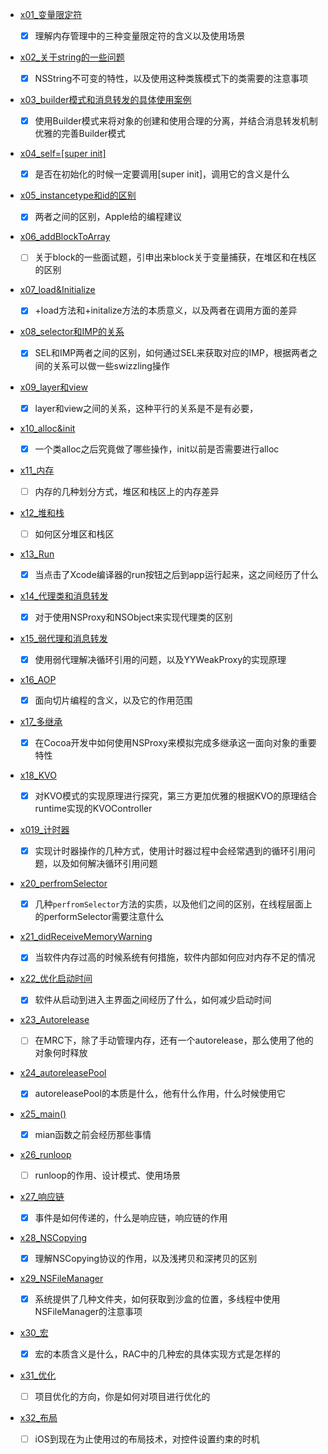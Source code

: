 * [x01_变量限定符](x01_变量限定符.md)

  - [x] 理解内存管理中的三种变量限定符的含义以及使用场景
* [x02_关于string的一些问题](x02_关于string的一些问题.md)

  - [x] NSString不可变的特性，以及使用这种类簇模式下的类需要的注意事项

* [x03_builder模式和消息转发的具体使用案例](x03_builder模式和消息转发的具体使用案例.md)

  - [x] 使用Builder模式来将对象的创建和使用合理的分离，并结合消息转发机制优雅的完善Builder模式

* [x04_self=[super init]](x04_self=[superinit].md)

  - [x] 是否在初始化的时候一定要调用[super init]，调用它的含义是什么

* [x05_instancetype和id的区别](x05_instancetype和id的区别.md)

  - [x] 两者之间的区别，Apple给的编程建议

* [x06_addBlockToArray](x06_addBlockToArray.md)

  - [ ] 关于block的一些面试题，引申出来block关于变量捕获，在堆区和在栈区的区别

* [x07_load&Initialize](x07_load&Initialize.md)

  - [x] +load方法和+initalize方法的本质意义，以及两者在调用方面的差异

* [x08_selector和IMP的关系](x08_selector和IMP的关系.md)

  - [x] SEL和IMP两者之间的区别，如何通过SEL来获取对应的IMP，根据两者之间的关系可以做一些swizzling操作

* [x09_layer和view](x09_layer和view.md)

  - [x] layer和view之间的关系，这种平行的关系是不是有必要，

* [x10_alloc&init](x10_alloc&init.md)

  - [x] 一个类alloc之后究竟做了哪些操作，init以前是否需要进行alloc

* [x11_内存](x11_内存.md)

  - [ ] 内存的几种划分方式，堆区和栈区上的内存差异

* [x12_堆和栈](x12_堆和栈.md)

  - [ ] 如何区分堆区和栈区

* [x13_Run](x13_Run.md)

  - [x] 当点击了Xcode编译器的run按钮之后到app运行起来，这之间经历了什么

* [x14_代理类和消息转发](x14_代理类和消息转发.md)

  - [x] 对于使用NSProxy和NSObject来实现代理类的区别

* [x15_弱代理和消息转发](x15_弱代理和消息转发.md)

  - [x] 使用弱代理解决循环引用的问题，以及YYWeakProxy的实现原理

* [x16_AOP](x16_AOP.md)

  - [x] 面向切片编程的含义，以及它的作用范围

* [x17_多继承](x17_多继承.md)

  - [x] 在Cocoa开发中如何使用NSProxy来模拟完成多继承这一面向对象的重要特性

* [x18_KVO](x18_KVO.md)

  - [x] 对KVO模式的实现原理进行探究，第三方更加优雅的根据KVO的原理结合runtime实现的KVOController

* [x019_计时器](x19_计时器.md)

  - [x] 实现计时器操作的几种方式，使用计时器过程中会经常遇到的循环引用问题，以及如何解决循环引用问题

* [x20_perfromSelector](x20_perfromSelector.md)

  - [x] 几种`perfromSelector`方法的实质，以及他们之间的区别，在线程层面上的performSelector需要注意什么

* [x21_didReceiveMemoryWarning](x21_didReceiveMemoryWarning.md)

  - [x] 当软件内存过高的时候系统有何措施，软件内部如何应对内存不足的情况

* [x22_优化启动时间](x22_优化启动时间.md)

  - [x] 软件从启动到进入主界面之间经历了什么，如何减少启动时间

* [x23_Autorelease](x23_Autorelease.md)

  - [ ] 在MRC下，除了手动管理内存，还有一个autorelease，那么使用了他的对象何时释放

* [x24_autoreleasePool](x24_autoreleasePool.md)

  - [x] autoreleasePool的本质是什么，他有什么作用，什么时候使用它

* [x25_main()](x25_mian().md)

  - [x] mian函数之前会经历那些事情

* [x26_runloop](x26_runloop.md)

  - [ ] runloop的作用、设计模式、使用场景

* [x27_响应链](x27_响应链.md)

  - [x] 事件是如何传递的，什么是响应链，响应链的作用

* [x28_NSCopying](x28_NSCopying.md)

  - [x] 理解NSCopying协议的作用，以及浅拷贝和深拷贝的区别

* [x29_NSFileManager](x29_NSFileManager.md)

  - [x] 系统提供了几种文件夹，如何获取到沙盒的位置，多线程中使用NSFileManager的注意事项

* [x30_宏](x30_宏.md)

  - [x] 宏的本质含义是什么，RAC中的几种宏的具体实现方式是怎样的

* [x31_优化](x31_优化.md)

  - [ ] 项目优化的方向，你是如何对项目进行优化的

* [x32_布局](x32_布局.md)

  - [ ] iOS到现在为止使用过的布局技术，对控件设置约束的时机
